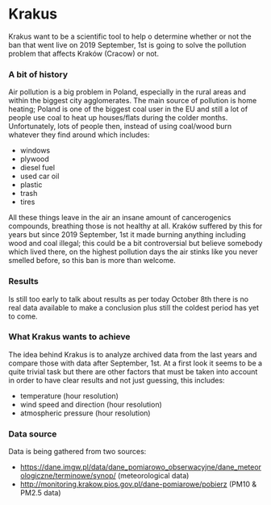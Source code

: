 Krakus
============
Krakus want to be a scientific tool to help o determine whether or not the ban that went live on 2019 September, 1st
is going to solve the pollution problem that affects Kraków (Cracow) or not.


### A bit of history
Air pollution is a big problem in Poland, especially in the rural areas and within the biggest
city agglomerates.
The main source of pollution is home heating; Poland is one of the biggest coal user in the EU and
still a lot of people use coal to heat up houses/flats during the colder months.
Unfortunately, lots of people then, instead of using coal/wood burn whatever they find around which includes:
 - windows
 - plywood
 - diesel fuel
 - used car oil
 - plastic
 - trash
 - tires
 
All these things leave in the air an insane amount of cancerogenics compounds, breathing those is not healthy at all.
Kraków suffered by this for years but since 2019 September, 1st it made burning anything including wood and coal illegal;
this could be a bit controversial but believe somebody which lived there, on the highest pollution days the air
stinks like you never smelled before, so this ban is more than welcome.

### Results
Is still too early to talk about results as per today October 8th there is no real data available to make a conclusion plus
still the coldest period has yet to come.

### What Krakus wants to achieve
The idea behind Krakus is to analyze archived data from the last years and compare those with data after September, 1st.
At a first look it seems to be a quite trivial task but there are other factors that must be taken into account in order
to have clear results and not just guessing, this includes:
 - temperature (hour resolution)
 - wind speed and direction (hour resolution)
 - atmospheric pressure (hour resolution)

### Data source
Data is being gathered from two sources:
 - https://dane.imgw.pl/data/dane_pomiarowo_obserwacyjne/dane_meteorologiczne/terminowe/synop/ (meteorological data)
 - http://monitoring.krakow.pios.gov.pl/dane-pomiarowe/pobierz (PM10 & PM2.5 data)
